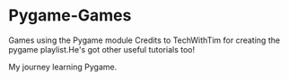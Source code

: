 # Pygame-Games
Games using the Pygame module
Credits to TechWithTim for creating the pygame playlist.He's got other useful tutorials too!


My journey learning Pygame.
